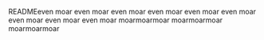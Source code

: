 READMEeven moar
even moar
even moar
even moar
even moar
even moar
even moar
even moar
even moar
moarmoarmoar
moarmoarmoar
moarmoarmoar
